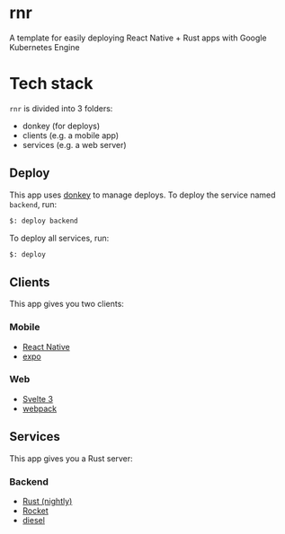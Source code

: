# rnr
A template for easily deploying React Native + Rust apps with Google Kubernetes Engine

# Tech stack
`rnr` is divided into 3 folders:

- donkey (for deploys)
- clients (e.g. a mobile app)
- services (e.g. a web server)


## Deploy
This app uses [donkey](https://www.github.com/cdrappi/donkey) to manage deploys. To deploy the service named `backend`, run:
```sh
$: deploy backend
```

To deploy all services, run:
```sh
$: deploy
```

## Clients
This app gives you two clients:

### Mobile
- [React Native](https://facebook.github.io/react-native/)
- [expo](https://github.com/expo/expo)

### Web
- [Svelte 3](https://svelte.dev/)
- [webpack](https://webpack.js.org/)


## Services

This app gives you a Rust server:

### Backend
- [Rust (nightly)](https://doc.rust-lang.org/1.2.0/book/nightly-rust.html)
- [Rocket](https://rocket.rs/)
- [diesel](http://diesel.rs/)
